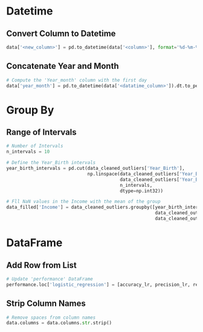 # Datetime

## Convert Column to Datetime
``` python
data['<new_column>'] = pd.to_datetime(data['<column>'], format='%d-%m-%Y')
```

## Concatenate Year and Month
```python
# Compute the 'Year_month' column with the first day
data['year_month'] = pd.to_datetime(data['<datatime_column>']).dt.to_period('M')
```

# Group By

## Range of Intervals
```python
# Number of Intervals
n_intervals = 10

# Define the Year_Birth intervals
year_birth_intervals = pd.cut(data_cleaned_outliers['Year_Birth'],
                              np.linspace(data_cleaned_outliers['Year_Birth'].min(),
                                          data_cleaned_outliers['Year_Birth'].max(),
                                          n_intervals,
                                          dtype=np.int32))

# Fll NaN values in the Income with the mean of the group
data_filled['Income'] = data_cleaned_outliers.groupby([year_birth_intervals,
                                                       data_cleaned_outliers['Education'],
                                                       data_cleaned_outliers['Marital_Status']])['Income'].apply(lambda x: x.fillna(x.mean()))
```

# DataFrame

## Add Row from List
```python
# Update 'performance' DataFrame
performance.loc['logistic_regression'] = [accuracy_lr, precision_lr, recall_lr, f1_lr]
```

## Strip Column Names
```python
# Remove spaces from column names
data.columns = data.columns.str.strip()
```